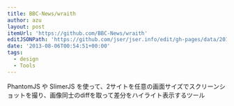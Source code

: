 ```yaml
---
title: BBC-News/wraith
author: azu
layout: post
itemUrl: 'https://github.com/BBC-News/wraith'
editJSONPath: 'https://github.com/jser/jser.info/edit/gh-pages/data/2013/08/index.json'
date: '2013-08-06T00:54:51+00:00'
tags:
  - design
  - Tools
---
```

PhantomJS や SlimerJS を使って、2サイトを任意の画面サイズでスクリーンショットを撮り、画像同士のdiffを取って差分をハイライト表示するツール
